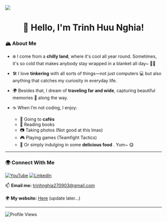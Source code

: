 
<img src="https://i.pinimg.com/originals/0d/27/e0/0d27e04e0c6b197c32ebc61207276189.gif" />

<h1 align="center">👋 Hello, I'm Trinh Huu Nghia!</h1>

### 🏔️ **About Me**
- ❄️ I come from a **chilly land**, where it's cool all year round. Sometimes, it's so cold that makes anybody stay wrapped in a blanket all day~ 🛌🧣

- 🛠️ I love **tinkering** with all sorts of things—not just computers 💻 but also anything that catches my curiosity in everyday life.  

- 🌍 Besides that, I dream of **traveling far and wide**, capturing beautiful memories 📸 along the way.  

- ☕ When I’m not coding, I enjoy:
  + 🍵 Going to **cafés** 
  + 📖 Reading books 
  + 📷 Taking photos (Not good at this lmao)
  + 🎮 Playing games (Teamfight Tactics)
  + 🍜 Or simply indulging in some **delicious food** . Yum~ 😋  

---

### 🌍 **Connect With Me**  
[![YouTube](https://img.shields.io/badge/YouTube-red?style=for-the-badge&logo=youtube)](https://www.youtube.com/@yourchannel)  [![LinkedIn](https://img.shields.io/badge/LinkedIn-blue?style=for-the-badge&logo=linkedin)](https://www.linkedin.com/in/ngh%C4%A9a-tr%E1%BB%8Bnh-h%E1%BB%AFu-b1b498335/)  

📫 **Email me:** trinhnghia270903@gmail.com <br> <br>
🌍 **My website:** <a href="https://nghia2793.id.vn">Here</a> (update later...)

---

![Profile Views](https://komarev.com/ghpvc/?username=nghiatrinh&color=green&style=flat)

